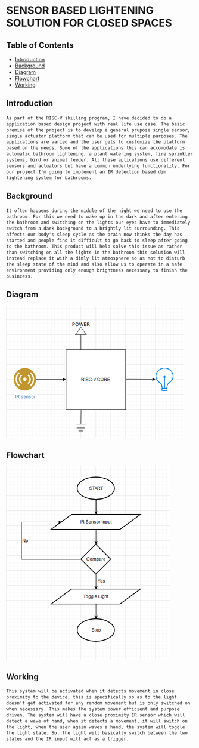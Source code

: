 # SENSOR BASED LIGHTENING SOLUTION FOR CLOSED SPACES

## Table of Contents
* [Introduction](#Introduction)
* [Background](#Background)
* [Diagram](#Diagram)
* [Flowchart](#Flowchat)
* [Working](#Working)

## Introduction

    As part of the RISC-V skilling program, I have decided to do a application based design project with real life use case. The basic premise of the project is to develop a general prupose single sensor, single actuator platform that can be used for multiple purposes. The applications are varied and the user gets to customize the platform based on the needs. Some of the applications this can accomodate is automatic bathroom lightening, a plant watering system, fire sprinkler systems, bird or animal feeder. All these aplications use different sensors and actuators but have a common underlying functionality. For our project I'm going to implement an IR detection based dim lightening system for bathrooms.

## Background

    It often happens during the middle of the night we need to use the bathroom. For this we need to wake up in the dark and after entering the bathroom and switching on the lights our eyes have to immediately switch from a dark background to a brightly lit surrounding. This affects our body's sleep cycle as the brain now thinks the day has started and people find it difficult to go back to sleep after going to the bathroom. This product will help solve this issue as rather than switching on all the lights in the bathroom this solution will instead replace it with a dimly lit atmosphere so as not to disturb the sleep state of the mind and also allow us to operate in a safe environment providing only enough brightness necessary to finish the busincess.

## Diagram

![IRdiagram.png](IRdiagram.png)

## Flowchart

![IRflowchart.png](IRflowchart.png) 

## Working

    This system will be activated when it detects movement in close proximity to the device, this is specifically so as to the light doesn't get activated for any random movement but is only switched on when necessary. This makes the system power efficient and purpose driven. The system will have a close proximity IR sensor which will detect a wave of hand, when it detects a movement, it will switch on the light, when the user again waves a hand, the system will toggle the light state. So, the light will basically switch between the two states and the IR input will act as a trigger. 


